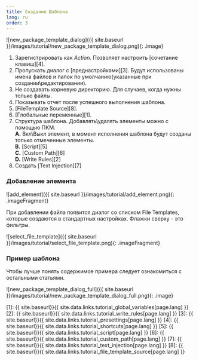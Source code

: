 ```yaml
---
title: Создание Шаблона
lang: ru
order: 3
---
```


![new_package_template_dialog]({{ site.baseurl }}/images/tutorial/new_package_template_dialog.png){: .image}

1. Зарегистрировать как *Action*. Позволяет настроить [сочетание клавиш][4].
2. Пропускать диалог с [преднастройками][3]. Будут использованы имена файлов и папок по умолчанию(указанные при создании\редактировании).
3. Не создавать корневую директорию. Для случаев, когда нужны только файлы.
4. Показывать отчет после успешного выполнения шаблона.
5. [FileTemplate Source][8].
6. [Глобальные переменные][1].
7. Структура шаблона. Добавлять\удалять элементы можно с помощью ПКМ.<br>
**A.** Вкл\Выкл элемент, в момент исполнения шаблона будут созданы только отмеченные элементы.<br>
**B.** [Script][5]<br>
**C.** [Custom Path][6]<br>
**D.** [Write Rules][2]<br>
8. Создать [Text Injection][7]

### Добавление элемента

![add_element]({{ site.baseurl }}/images/tutorial/add_element.png){: .imageFragment}

При добавлении файла появится диалог со списком File Templates, которые создаются в стандартных настройках. Флажки сверху - это фильтры.

![select_file_template]({{ site.baseurl }}/images/tutorial/select_file_template.png){: .imageFragment}

### Пример шаблона
Чтобы лучше понять содержимое примера следует ознакомиться с остальными статьями.

![new_package_template_dialog_full]({{ site.baseurl }}/images/tutorial/new_package_template_dialog_full.png){: .image}


[1]: {{ site.baseurl}}{{ site.data.links.tutorial_global_variables[page.lang] }}
[2]: {{ site.baseurl}}{{ site.data.links.tutorial_write_rules[page.lang] }}
[3]: {{ site.baseurl}}{{ site.data.links.tutorial_presettings[page.lang] }}
[4]: {{ site.baseurl}}{{ site.data.links.tutorial_shortcuts[page.lang] }}
[5]: {{ site.baseurl}}{{ site.data.links.tutorial_script[page.lang] }}
[6]: {{ site.baseurl}}{{ site.data.links.tutorial_custom_path[page.lang] }}
[7]: {{ site.baseurl}}{{ site.data.links.tutorial_text_injection[page.lang] }}
[8]: {{ site.baseurl}}{{ site.data.links.tutorial_file_template_source[page.lang] }}
